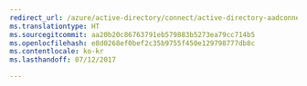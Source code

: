 ```yaml
---
redirect_url: /azure/active-directory/connect/active-directory-aadconnectsync-understanding-declarative-provisioning
ms.translationtype: HT
ms.sourcegitcommit: aa20b20c86763791eb579883b5273ea79cc714b5
ms.openlocfilehash: e8d0268ef0bef2c35b9755f450e129798777db8c
ms.contentlocale: ko-kr
ms.lasthandoff: 07/12/2017

---
```


